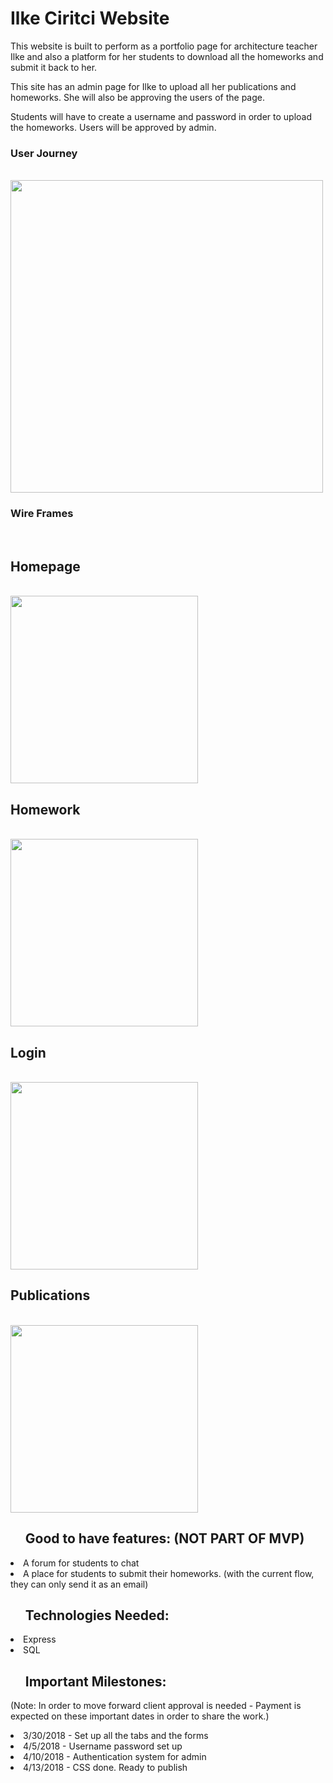
<h1>Ilke Ciritci Website</h1>


<p>
This website is built to perform as a portfolio page for architecture teacher Ilke and also a platform for her students to download all the homeworks and submit it back to her. 

This site has an admin page for Ilke to upload all her publications and homeworks. She will also be approving the users of the page. 

Students will have to create a username and password in order to upload the homeworks. Users will be approved by admin. 
</p>
<div>
    <p>  <h3> User Journey </h3><br>
        <img src="../master/wireframes/0userjourney.png" width="500"/>
    </p>

</div>
<div>
    <p> <h3> Wire Frames</h3><br>
    <p> <h2> Homepage </h2> <br>
      <img src="../master/wireframes/1Homepage.png" width="300"/>
    </p>
    <p> <h2> Homework </h2> <br>
      <img src="../master/wireframes/2Homework.png" width="300"/>
    </p>
    <p> <h2> Login </h2> <br>
      <img src="../master/wireframes/3Login.png" width="300"/>
    </p>
    <p> <h2> Publications </h2> <br>
      <img src="../master/wireframes/4Publications.png" width="300"/>
    </p>
</div>
<ul><h2>Good to have features: (NOT PART OF MVP)</h2></ul>
<li>A forum for students to chat</li>
<li>A place for students to submit their homeworks. (with the current flow, they can only send it as an email)</li>


<ul><h2> Technologies Needed: </h2></ul>

<li> Express </li>
<li> SQL </li>



<ul><h2> Important Milestones: </h2></ul>
<p>(Note: In order to move forward client approval is needed - Payment is expected on these important dates in order to share the work.)</p>
<li>3/30/2018 - Set up all the tabs and the forms</li>
<li>4/5/2018 - Username password set up</li>
<li>4/10/2018 - Authentication system for admin</li>
<li>4/13/2018 - CSS done. Ready to publish</li>


